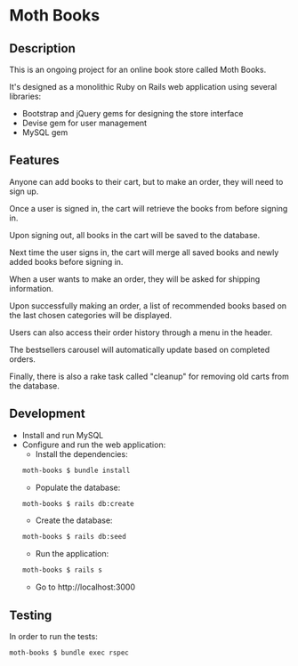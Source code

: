 # Moth Books
## Description
This is an ongoing project for an online book store called Moth Books.

It's designed as a monolithic Ruby on Rails web application using several libraries:
- Bootstrap and jQuery gems for designing the store interface
- Devise gem for user management
- MySQL gem

## Features
Anyone can add books to their cart, but to make an order, they will need to sign up.

Once a user is signed in, the cart will retrieve the books from before signing in.

Upon signing out, all books in the cart will be saved to the database.

Next time the user signs in, the cart will merge all saved books and newly added books before signing in.

When a user wants to make an order, they will be asked for shipping information.

Upon successfully making an order, a list of recommended books based on the last chosen categories will be displayed.

Users can also access their order history through a menu in the header.

The bestsellers carousel will automatically update based on completed orders.

Finally, there is also a rake task called "cleanup" for removing old carts from the database.

## Development
- Install and run MySQL
- Configure and run the web application:
    - Install the dependencies:
    ```bash
    moth-books $ bundle install
    ```
    - Populate the database:
    ```bash
    moth-books $ rails db:create
    ```
    - Create the database:
    ```bash
    moth-books $ rails db:seed
    ```
    - Run the application:
    ```bash
    moth-books $ rails s
    ```
    - Go to http://localhost:3000

## Testing
In order to run the tests:
```bash
moth-books $ bundle exec rspec
```
